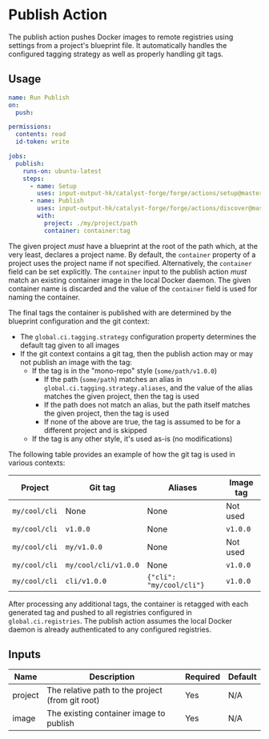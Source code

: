 # Publish Action

The publish action pushes Docker images to remote registries using settings from a project's blueprint file.
It automatically handles the configured tagging strategy as well as properly handling git tags.

## Usage

```yaml
name: Run Publish
on:
  push:

permissions:
  contents: read
  id-token: write

jobs:
  publish:
    runs-on: ubuntu-latest
    steps:
      - name: Setup
        uses: input-output-hk/catalyst-forge/forge/actions/setup@master
      - name: Publish
        uses: input-output-hk/catalyst-forge/forge/actions/discover@master
        with:
          project: ./my/project/path
          container: container:tag
```

The given project _must_ have a blueprint at the root of the path which, at the very least, declares a project name.
By default, the `container` property of a project uses the project name if not specified.
Alternatively, the `container` field can be set explicitly.
The `container` input to the publish action _must_ match an existing container image in the local Docker daemon.
The given container name is discarded and the value of the `container` field is used for naming the container.

The final tags the container is published with are determined by the blueprint configuration and the git context:

- The `global.ci.tagging.strategy` configuration property determines the default tag given to all images
- If the git context contains a git tag, then the publish action may or may not publish an image with the tag:
  - If the tag is in the "mono-repo" style (`some/path/v1.0.0`)
    - If the path (`some/path`) matches an alias in `global.ci.tagging.strategy.aliases`, and the value of the alias matches the
      given project, then the tag is used
    - If the path does not match an alias, but the path itself matches the given project, then the tag is used
    - If none of the above are true, the tag is assumed to be for a different project and is skipped
  - If the tag is any other style, it's used as-is (no modifications)

The following table provides an example of how the git tag is used in various contexts:

| Project       | Git tag              | Aliases                  | Image tag |
| ------------- | -------------------- | ------------------------ | --------- |
| `my/cool/cli` | None                 | None                     | Not used  |
| `my/cool/cli` | `v1.0.0`             | None                     | `v1.0.0`  |
| `my/cool/cli` | `my/v1.0.0`          | None                     | Not used  |
| `my/cool/cli` | `my/cool/cli/v1.0.0` | None                     | `v1.0.0`  |
| `my/cool/cli` | `cli/v1.0.0`         | `{"cli": "my/cool/cli"}` | `v1.0.0`  |

After processing any additional tags, the container is retagged with each generated tag and pushed to all registries configured in
`global.ci.registries`.
The publish action assumes the local Docker daemon is already authenticated to any configured registries.

## Inputs

| Name    | Description                                      | Required | Default |
| ------- | ------------------------------------------------ | -------- | ------- |
| project | The relative path to the project (from git root) | Yes      | N/A     |
| image   | The existing container image to publish          | Yes      | N/A     |
